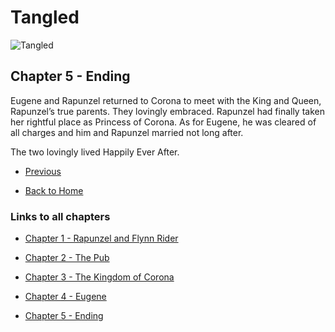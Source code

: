 # Tangled

![Tangled](https://ohmy.disney.com/wp-content/uploads/2013/07/Tangled-Header.jpg)

## Chapter 5 - Ending

Eugene and Rapunzel returned to Corona to meet with the King and Queen, Rapunzel’s true parents. They lovingly embraced. Rapunzel had finally taken her rightful place as Princess of Corona. As for Eugene, he was cleared of all charges and him and Rapunzel married not long after.

The two lovingly lived Happily Ever After.


* [Previous](Chapter04.md)

* [Back to Home](https://b00096684.github.io/github-story-2019/)

### Links to all chapters

* [Chapter 1 - Rapunzel and Flynn Rider](Chapter01.md)

* [Chapter 2 - The Pub](Chapter02.md)

* [Chapter 3 - The Kingdom of Corona](Chapter03.md)

* [Chapter 4 - Eugene](Chapter04.md)

* [Chapter 5 - Ending](Chapter05.md)